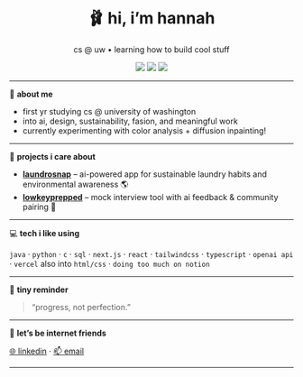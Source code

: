 <h1 align="center">🩰 hi, i’m hannah</h1>
<p align="center">cs @ uw • learning how to build cool stuff</p>

<p align="center">
  <img src="https://img.shields.io/badge/building%20with-love-fbbedc?style=flat-square&logo=heart&logoColor=white" />
  <img src="https://img.shields.io/badge/tech-ai,%20web,%20design-fbe4e2?style=flat-square" />
  <img src="https://img.shields.io/badge/vibe-soft%20tech-ffe3f1?style=flat-square" />
</p>

---

🌷 **about me**

- first yr studying cs @ university of washington
- into ai, design, sustainability, fasion, and meaningful work
- currently experimenting with color analysis + diffusion inpainting!

---

🍓 **projects i care about**

- [**laundrosnap**](https://github.com/hannahstarlee/laundrosnap) – ai-powered app for sustainable laundry habits and environmental awareness 🌎  
- [**lowkeyprepped**](https://github.com/hannahstarlee/lowkeyprepped) – mock interview tool with ai feedback & community pairing 🎤  

---

💻 **tech i like using**

`java` · `python` · `c` · `sql` · `next.js` · `react` · `tailwindcss` · `typescript` · `openai api` · `vercel`
also into `html/css` · `doing too much on notion`

---

💭 **tiny reminder**

> “progress, not perfection.”

---

🌼 **let’s be internet friends**

[🌐 linkedin](https://www.linkedin.com/in/hannahstarlee) · [📫 email](mailto:hlee77@cs.washington.edu)

---
